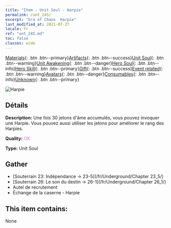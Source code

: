 ```yaml
---
title: "Item - Unit Soul - Harpie"
permalink: /unt_245/
excerpt: "Era of Chaos  Harpie"
last_modified_at: 2021-07-27
locale: fr
ref: "unt_245.md"
toc: false
classes: wide
---
```

 [Materials](/ItemsFR/){: .btn .btn--primary}[Artifacts](/ItemsFR/Artifacts/){: .btn .btn--success}[Unit Soul](/ItemsFR/UnitSoul/){: .btn .btn--warning}[Unit Awakening](/ItemsFR/UnitAwakening/){: .btn .btn--danger}[Hero Soul](/ItemsFR/HeroSoul/){: .btn .btn--info}[Hero Skill](/ItemsFR/HeroSkill/){: .btn .btn--primary}[Gift](/ItemsFR/Gift/){: .btn .btn--success}[Event related](/ItemsFR/Events/){: .btn .btn--warning}[Avatars](/ItemsFR/Avatars/){: .btn .btn--danger}[Consumables](/ItemsFR/Consumables/){: .btn .btn--info}[Unknown](/ItemsFR/Unknown/){: .btn .btn--primary}

 ![Harpie](/images/u/ti_yingshenren.jpg)

## Détails
 **Description:** Une fois 30 jetons d'âme accumulés, vous pouvez invoquer une Harpie. Vous pouvez aussi utiliser les jetons pour améliorer le rang des Harpies.

 **Quality:** <span style="color: #DA70D6">OK</span>

 **Type:** Unit Soul

## Gather

*    [Souterrain 23: Indépendance -> 23-5](/fr/Underground/Chapter 23_5/) 
*    [Souterrain 26: Le son du destin -> 26-1](/fr/Underground/Chapter 26_1/) 
*    Autel de recrutement 
*    Échange de la caserne - Harpie 

## This item contains:

  None

